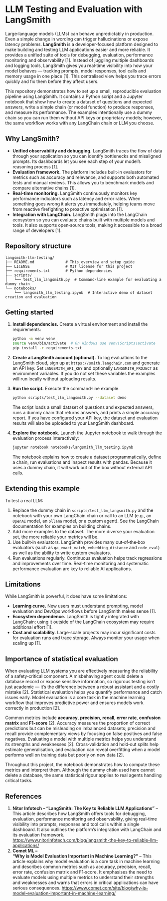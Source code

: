 # LLM Testing and Evaluation with LangSmith

Large‑language models (LLMs) can behave unpredictably in production.  Even a simple change in wording can trigger hallucinations or expose latency problems.  **LangSmith** is a developer‑focused platform designed to make building and testing LLM applications easier and more reliable.  It provides a unified suite of tools for debugging, evaluation, performance monitoring and observability [1].  Instead of juggling multiple dashboards and logging tools, LangSmith gives you real‑time visibility into how your model behaves — tracking prompts, model responses, tool calls and memory usage in one place [1].  This centralised view helps you trace errors quickly and fix them before they affect users.

This repository demonstrates how to set up a small, reproducible evaluation pipeline using LangSmith.  It contains a Python script and a Jupyter notebook that show how to create a dataset of questions and expected answers, write a simple chain (or model function) to produce responses, and measure its performance.  The examples intentionally use a dummy chain so you can run them without API keys or proprietary models; however, the same workflow works with any LangChain chain or LLM you choose.

## Why LangSmith?

* **Unified observability and debugging.**  LangSmith traces the flow of data through your application so you can identify bottlenecks and misaligned prompts.  Its dashboards let you see each step of your model’s reasoning process [1].
* **Evaluation framework.**  The platform includes built‑in evaluators for metrics such as accuracy and relevance, and supports both automated tests and manual reviews.  This allows you to benchmark models and compare alternative chains [1].
* **Real‑time monitoring.**  LangSmith continuously monitors key performance indicators such as latency and error rates.  When something goes wrong it alerts you immediately, helping teams move from reactive firefighting to proactive optimisation [1].
* **Integration with LangChain.**  LangSmith plugs into the LangChain ecosystem so you can evaluate chains built with multiple models and tools.  It also supports open‑source tools, making it accessible to a broad range of developers [1].

## Repository structure

```text
langsmith-llm-testing/
├── README.md              # This overview and setup guide
├── LICENSE                # MIT license for this project
├── requirements.txt       # Python dependencies
├── scripts/
│   └── test_llm_langsmith.py  # Command‑line example for evaluating a dummy chain
└── notebooks/
    └── langsmith_llm_testing.ipynb  # Interactive demo of dataset creation and evaluation
```

## Getting started

1. **Install dependencies.**  Create a virtual environment and install the requirements:

   ```bash
   python -m venv venv
   source venv/bin/activate  # On Windows use venv\Scripts\activate
   pip install -r requirements.txt
   ```

2. **Create a LangSmith account (optional).**  To log evaluations to the LangSmith cloud, sign up at `https://smith.langchain.com` and generate an API key.  Set `LANGSMITH_API_KEY` and optionally `LANGSMITH_PROJECT` as environment variables.  If you do not set these variables the examples will run locally without uploading results.

3. **Run the script.**  Execute the command‑line example:

   ```bash
   python scripts/test_llm_langsmith.py --dataset demo
   ```

   The script loads a small dataset of questions and expected answers, runs a dummy chain that returns answers, and prints a simple accuracy report.  If you have configured your API key, the dataset and evaluation results will also be uploaded to your LangSmith dashboard.

4. **Explore the notebook.**  Launch the Jupyter notebook to walk through the evaluation process interactively:

   ```bash
   jupyter notebook notebooks/langsmith_llm_testing.ipynb
   ```

   The notebook explains how to create a dataset programmatically, define a chain, run evaluations and inspect results with pandas.  Because it uses a dummy chain, it will work out of the box without external API calls.

## Extending this example

To test a real LLM:

1. Replace the dummy chain in `scripts/test_llm_langsmith.py` and the notebook with your own LangChain chain or call to an LLM (e.g., an `OpenAI` model, an `ollama` model, or a custom agent).  See the LangChain documentation for examples on building chains.
2. Add more examples to the dataset.  The more diverse your evaluation set, the more reliable your metrics will be.
3. Use built‑in evaluators.  LangSmith provides many out‑of‑the‑box evaluators (such as `qa_exact_match`, `embedding_distance` and `code_eval`) as well as the ability to write custom evaluators.
4. Run evaluations regularly.  Continuous evaluation helps track regressions and improvements over time.  Real‑time monitoring and systematic performance evaluation are key to reliable AI applications.

## Limitations

While LangSmith is powerful, it does have some limitations:

* **Learning curve.**  New users must understand prompting, model evaluation and DevOps workflows before LangSmith makes sense [1].
* **Ecosystem dependence.**  LangSmith is tightly integrated with LangChain; using it outside of the LangChain ecosystem may require additional effort [1].
* **Cost and scalability.**  Large‑scale projects may incur significant costs for evaluation runs and trace storage.  Always monitor your usage when scaling up [1].

## Importance of statistical evaluation

When evaluating LLM systems you are effectively measuring the reliability of a safety‑critical component.  A misbehaving agent could delete a database record or expose sensitive information, so rigorous testing isn’t just academic — it’s the difference between a robust assistant and a costly mistake [2].  Statistical evaluation helps you quantify performance and catch issues early.  Model evaluation is a core task in the machine learning workflow that improves predictive power and ensures models work correctly in production [2].

Common metrics include **accuracy**, **precision**, **recall**, **error rate**, **confusion matrix** and **F1‑score** [2].  Accuracy measures the proportion of correct predictions but can be misleading on imbalanced datasets; precision and recall provide complementary views by focusing on false positives and false negatives.  Evaluating a model with multiple metrics helps you understand its strengths and weaknesses [2].  Cross‑validation and hold‑out splits help estimate generalisation, and evaluation can reveal overfitting when a model performs well on training data but poorly on new data [2].

Throughout this project, the notebook demonstrates how to compute these metrics and interpret them.  Although the dummy chain used here cannot delete a database, the same statistical rigour applies to real agents handling critical tasks.

## References

1. **Nitor Infotech – “LangSmith: The Key to Reliable LLM Applications”** – This article describes how LangSmith offers tools for debugging, evaluation, performance monitoring and observability, giving real‑time visibility into prompts, responses and tool calls within a single dashboard. It also outlines the platform’s integration with LangChain and its evaluation framework. <https://www.nitorinfotech.com/blog/langsmith-the-key-to-reliable-llm-applications/>
2. **Comet ML – “Why is Model Evaluation Important in Machine Learning?”** – This article explains why model evaluation is a core task in machine learning and describes common metrics such as accuracy, precision, recall, error rate, confusion matrix and F1‑score. It emphasises the need to evaluate models using multiple metrics to understand their strengths and weaknesses and warns that errors in critical applications can have serious consequences. <https://www.comet.com/site/blog/why-is-model-evaluation-important-in-machine-learning/>